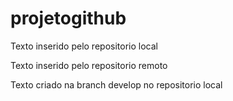 # projetogithub

Texto inserido pelo repositorio local

Texto inserido pelo repositorio remoto

Texto criado na branch develop no repositorio local
